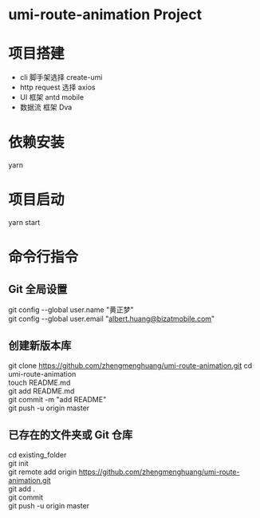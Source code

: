 # umi-route-animation Project

# 项目搭建
- cli 脚手架选择 create-umi
- http request 选择 axios
- UI 框架 antd mobile
- 数据流 框架 Dva

# 依赖安装
yarn

# 项目启动
yarn start

# 命令行指令

## Git 全局设置
git config --global user.name "黄正梦" <br/>
git config --global user.email "albert.huang@bizatmobile.com"

## 创建新版本库
git clone https://github.com/zhengmenghuang/umi-route-animation.git
cd umi-route-animation <br/>
touch README.md <br/>
git add README.md <br/>
git commit -m "add README" <br/>
git push -u origin master <br/>

## 已存在的文件夹或 Git 仓库
cd existing_folder <br/>
git init <br/>
git remote add origin https://github.com/zhengmenghuang/umi-route-animation.git <br/>
git add . <br/>
git commit <br/>
git push -u origin master <br/>
